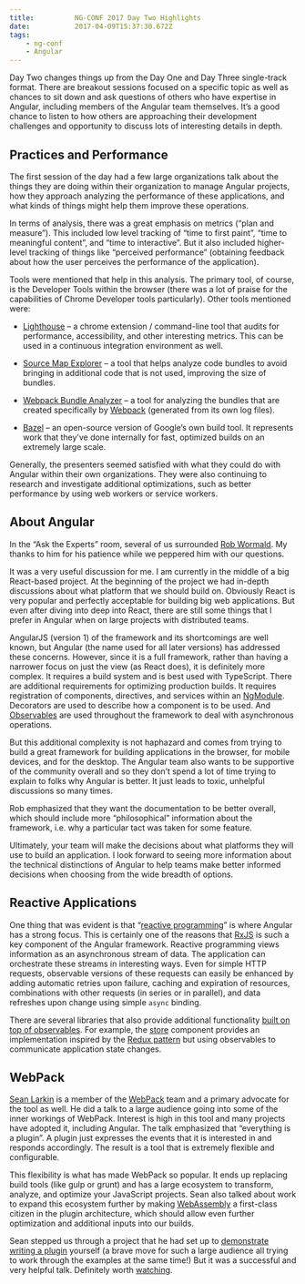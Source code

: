 ```yaml
---
title:          NG-CONF 2017 Day Two Highlights
date:           2017-04-09T15:37:30.672Z
tags:
    - ng-conf
    - Angular
---
```


Day Two changes things up from the Day One and Day Three single-track
format. There are breakout sessions focused on a specific topic as well
as chances to sit down and ask questions of others who have expertise in
Angular, including members of the Angular team themselves. It’s a good
chance to listen to how others are approaching their development
challenges and opportunity to discuss lots of interesting details in
depth.

## Practices and Performance

The first session of the day had a few large organizations talk about
the things they are doing within their organization to manage Angular
projects, how they approach analyzing the performance of these
applications, and what kinds of things might help them improve these
operations.

In terms of analysis, there was a great emphasis on metrics (“plan and
measure”). This included low level tracking of “time to first paint”,
“time to meaningful content”, and “time to interactive”. But it also
included higher-level tracking of things like “perceived performance”
(obtaining feedback about how the user perceives the performance of the
application).

Tools were mentioned that help in this analysis. The primary tool, of
course, is the Developer Tools within the browser (there was a lot of
praise for the capabilities of Chrome Developer tools particularly).
Other tools mentioned were:

-   [Lighthouse](https://developers.google.com/web/tools/lighthouse/) –
    a chrome extension / command-line tool that audits for performance,
    accessibility, and other interesting metrics. This can be used in a
    continuous integration environment as well.

-   [Source Map Explorer](https://github.com/danvk/source-map-explorer)
    – a tool that helps analyze code bundles to avoid bringing in
    additional code that is not used, improving the size of bundles.

-   [Webpack Bundle
    Analyzer](https://github.com/th0r/webpack-bundle-analyzer) – a tool
    for analyzing the bundles that are created specifically by
    [Webpack](https://webpack.js.org/) (generated from its own log
    files).

-   [Bazel](https://bazel.build/) – an open-source version of Google’s
    own build tool. It represents work that they’ve done internally for
    fast, optimized builds on an extremely large scale.

Generally, the presenters seemed satisfied with what they could do with
Angular within their own organizations. They were also continuing to
research and investigate additional optimizations, such as better
performance by using web workers or service workers.

## About Angular

In the “Ask the Experts” room, several of us surrounded [Rob
Wormald](https://twitter.com/robwormald). My thanks to him for his
patience while we peppered him with our questions.

It was a very useful discussion for me. I am currently in the middle of
a big React-based project. At the beginning of the project we had
in-depth discussions about what platform that we should build on.
Obviously React is very popular and perfectly acceptable for building
big web applications. But even after diving into deep into React, there
are still some things that I prefer in Angular when on large projects
with distributed teams.

AngularJS (version 1) of the framework and its shortcomings are well
known, but Angular (the name used for all later versions) has addressed
these concerns. However, since it is a full framework, rather than
having a narrower focus on just the view (as React does), it is
definitely more complex. It requires a build system and is best used
with TypeScript. There are additional requirements for optimizing
production builds. It requires registration of components, directives,
and services within an
[NgModule](https://angular.io/docs/ts/latest/guide/ngmodule.html).
Decorators are used to describe how a component is to be used. And
[Observables](http://reactivex.io/rxjs/manual/overview.html#observable)
are used throughout the framework to deal with asynchronous operations.

But this additional complexity is not haphazard and comes from trying to
build a great framework for building applications in the browser, for
mobile devices, and for the desktop. The Angular team also wants to be
supportive of the community overall and so they don’t spend a lot of
time trying to explain to folks why Angular is better. It just leads to
toxic, unhelpful discussions so many times.

Rob emphasized that they want the documentation to be better overall,
which should include more “philosophical” information about the
framework, i.e. why a particular tact was taken for some feature.

Ultimately, your team will make the decisions about what platforms they
will use to build an application. I look forward to seeing more
information about the technical distinctions of Angular to help teams
make better informed decisions when choosing from the wide breadth of
options.

## Reactive Applications

One thing that was evident is that “[reactive
programming](https://gist.github.com/staltz/868e7e9bc2a7b8c1f754)” is
where Angular has a strong focus. This is certainly one of the reasons
that [RxJS](http://reactivex.io/rxjs/) is such a key component of the
Angular framework. Reactive programming views information as an
asynchronous stream of data. The application can orchestrate these
streams in interesting ways. Even for simple HTTP requests, observable
versions of these requests can easily be enhanced by adding automatic
retries upon failure, caching and expiration of resources, combinations
with other requests (in series or in parallel), and data refreshes upon
change using simple `async` binding.

There are several libraries that also provide additional functionality
[built on top of observables](https://github.com/ngrx). For example, the
[store](https://github.com/ngrx/store) component provides an
implementation inspired by the [Redux pattern](http://redux.js.org/) but
using observables to communicate application state changes.

## WebPack

[Sean Larkin](https://twitter.com/TheLarkInn) is a member of the
[WebPack](https://webpack.js.org/) team and a primary advocate for the
tool as well. He did a talk to a large audience going into some of the
inner workings of WebPack. Interest is high in this tool and many
projects have adopted it, including Angular. The talk emphasized that
“everything is a plugin”. A plugin just expresses the events that it is
interested in and responds accordingly. The result is a tool that is
extremely flexible and configurable.

This flexibility is what has made WebPack so popular. It ends up
replacing build tools (like gulp or grunt) and has a large ecosystem to
transform, analyze, and optimize your JavaScript projects. Sean also
talked about work to expand this ecosystem further by making
[WebAssembly](http://webassembly.org/) a first-class citizen in the
plugin architecture, which should allow even further optimization and
additional inputs into our builds.

Sean stepped us through a project that he had set up to [demonstrate
writing a plugin](https://github.com/thelarkinn/everything-is-a-plugin)
yourself (a brave move for such a large audience all trying to work
through the examples at the same time!) But it was a successful and very
helpful talk. Definitely worth
[watching](https://www.youtube.com/watch?v=4tQiJaFzuJ8).
